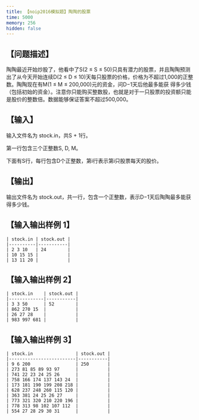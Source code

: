 ```yaml
---
title: 【noip2016模拟题】陶陶的股票
time: 5000
memory: 256
hidden: false
---
```


## 【问题描述】

陶陶最近开始炒股了，他看中了S(2 ≤ S ≤ 50)只具有潜力的股票，并且陶陶预测出了从今天开始连续D(2 ≤ D ≤ 10)天每只股票的价格，价格为不超过1,000的正整数。陶陶现在有M(1 ≤ M ≤ 200,000)元的资金，问D−1天后他最多能获 得多少钱（包括初始的资金）。注意你只能购买整数股，也就是对于一只股票的投资额只能是股价的整数倍。数据能够保证答案不超过500,000。

## 【输入】

输入文件名为 stock.in，共S + 1行。

第一行包含三个正整数S, D, M。

下面有S行，每行包含D个正整数，第i行表示第i只股票每天的股价。

## 【输出】

输出文件名为 stock.out，共一行，包含一个正整数，表示D−1天后陶陶最多能获得多少钱。

## 【输入输出样例 1】

```
| stock.in | stock.out |
|----------|-----------|
| 2 3 10   | 24        |
| 10 15 15 |           |
| 13 11 20 |           |
```


## 【输入输出样例 2】

```
| stock.in    | stock.out |
|-------------|-----------|
| 3 3 50      | 52        |
| 862 270 15  |           |
| 26 27 28    |           |
| 983 997 681 |           |
```

## 【输入输出样例 3】

```
| stock.in                | stock.out |
|-------------------------|-----------|
| 9 6 200                 | 250       |
| 273 81 85 89 93 97      |           |
| 741 22 23 24 25 26      |           |
| 758 166 174 137 143 24  |           |
| 173 181 190 199 208 218 |           |
| 628 237 248 260 115 120 |           |
| 363 381 24 25 26 27     |           |
| 773 321 320 210 220 196 |           |
| 778 313 98 102 107 112  |           |
| 554 27 28 29 30 31      |           |
```
